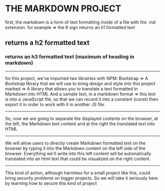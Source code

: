 # THE MARKDOWN PROJECT

first, the markdown is a form of text formatting inside of a file with the .md extension.
for example =>
the # sign returns an h1 formatted text

## returns a h2 formatted text

### returns an h3 formatted text (maximum of heading in markdown)

------
for this project, we've imported two librairies with NPM:
Bootstrap => A Bootstrap library that we will use to bring design and style into this project
marked => A library that allows you to translate a text formatted in Markdown into HTML
And a sample text, in a markdown format => this text is into a JavaScript file, so that we can record it into
a constant (const) then export it in order to work with it in another JS file.

------
So, now we are going to separate the displayed contents on the browser, at the left, the Markdown text content
and at the right the translated text into HTML

------
We will allow users to directly create Markdown formatted text on the browser by typing it into the Markdown content on the left side of the browser. Everything we'll write into this left content will be automatically
translated into an html text that could be visualized on the right content.

------
This kind of action, although harmless for a small project like this, could bring security problems on bigger projects. So we will take it seriously here by learning how to secure this kind of project
